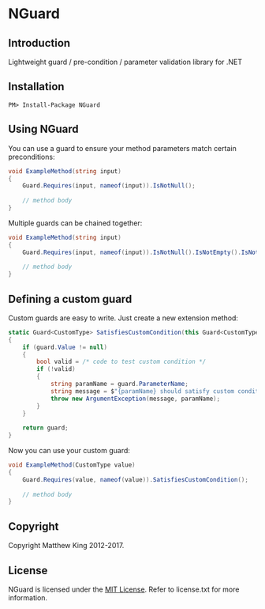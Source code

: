 NGuard
======

Introduction
------------

Lightweight guard / pre-condition / parameter validation library for .NET

Installation
------------

`PM> Install-Package NGuard`

Using NGuard
------------

You can use a guard to ensure your method parameters match certain preconditions:

```csharp
void ExampleMethod(string input)
{
    Guard.Requires(input, nameof(input)).IsNotNull();
    
    // method body
}
```

Multiple guards can be chained together:

```csharp
void ExampleMethod(string input)
{
    Guard.Requires(input, nameof(input)).IsNotNull().IsNotEmpty().IsNotWhiteSpace();
    
    // method body
}
```

Defining a custom guard
-----------------------

Custom guards are easy to write. Just create a new extension method:

```csharp
static Guard<CustomType> SatisfiesCustomCondition(this Guard<CustomType> guard)
{
    if (guard.Value != null)
    {
        bool valid = /* code to test custom condition */
        if (!valid)
        {
            string paramName = guard.ParameterName;
            string message = $"{paramName} should satisfy custom condition.";
            throw new ArgumentException(message, paramName);
        }
    }
	
	return guard;
}
```

Now you can use your custom guard:

```csharp
void ExampleMethod(CustomType value)
{
    Guard.Requires(value, nameof(value)).SatisfiesCustomCondition();
    
    // method body
}
```

Copyright
---------

Copyright Matthew King 2012-2017.

License
-------

NGuard is licensed under the [MIT License](https://opensource.org/licenses/MIT). Refer to license.txt for more information.
